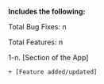 **Includes the following:**

Total Bug Fixes: n

Total Features: n

1-n. [Section of the App]

    + [Feature added/updated]
